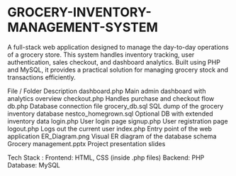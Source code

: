 # GROCERY-INVENTORY-MANAGEMENT-SYSTEM

A full-stack web application designed to manage the day-to-day operations of a grocery store. This system handles inventory tracking, user authentication, sales checkout, and dashboard analytics. Built using PHP and MySQL, it provides a practical solution for managing grocery stock and transactions efficiently.

File /                        Folder	Description
dashboard.php	                Main admin dashboard with analytics overview
checkout.php	                Handles purchase and checkout flow
db.php	                      Database connection file
grocery_db.sql	              SQL dump of the grocery inventory database
nestco_homegrown.sql	        Optional DB with extended inventory data
login.php	                    User login page
signup.php	                  User registration page
logout.php	                  Logs out the current user
index.php	                    Entry point of the web application
ER_Diagram.png	              Visual ER diagram of the database schema
Grocery management.pptx	      Project presentation slides


Tech Stack :
Frontend: HTML, CSS (inside .php files)
Backend: PHP
Database: MySQL
